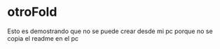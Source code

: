 # otroFold

Esto es demostrando que no se puede crear desde mi pc
porque no se copia el readme en el pc
